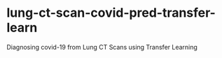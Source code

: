 # lung-ct-scan-covid-pred-transfer-learn
Diagnosing covid-19 from Lung CT Scans using Transfer Learning
